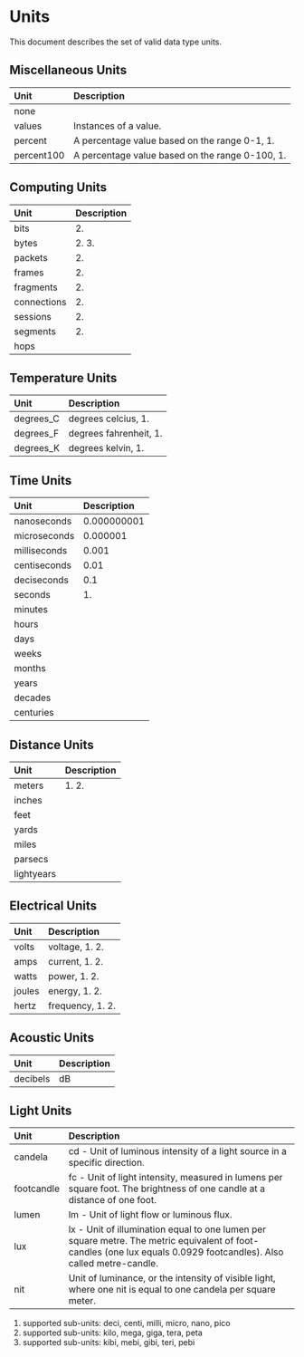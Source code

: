 # Units

This document describes the set of valid data type units.

## Miscellaneous Units

Unit | Description
:---|:---
none |
values | Instances of a value.
percent | A percentage value based on the range 0-1, 1.
percent100 | A percentage value based on the range 0-100, 1.

## Computing Units

Unit | Description
:---|:---
bits | 2.
bytes | 2. 3.
packets | 2.
frames | 2.
fragments | 2.
connections | 2.
sessions | 2.
segments | 2.
hops |

## Temperature Units

Unit | Description
:---|:---
degrees_C | degrees celcius, 1.
degrees_F | degrees fahrenheit, 1.
degrees_K | degrees kelvin, 1.

## Time Units

Unit | Description
:---|:---
nanoseconds | 0.000000001
microseconds | 0.000001
milliseconds | 0.001
centiseconds | 0.01
deciseconds | 0.1
seconds | 1.
minutes |
hours |
days |
weeks |
months |
years |
decades |
centuries |

## Distance Units

Unit | Description
:---|:---
meters | 1. 2.
inches |
feet |
yards |
miles |
parsecs |
lightyears |

## Electrical Units

Unit | Description
:---|:---
volts | voltage, 1. 2.
amps | current, 1. 2.
watts | power, 1. 2.
joules | energy, 1. 2.
hertz | frequency, 1. 2.

## Acoustic Units

Unit | Description
:---|:---
decibels | dB

## Light Units

Unit | Description
:---|:---
candela | cd - Unit of luminous intensity of a light source in a specific direction.
footcandle | fc - Unit of light intensity, measured in lumens per square foot. The brightness of one candle at a distance of one foot.
lumen | lm - Unit of light flow or luminous flux.
lux | lx - Unit of illumination equal to one lumen per square metre. The metric equivalent of foot-candles (one lux equals 0.0929 footcandles). Also called metre-candle.
nit | Unit of luminance, or the intensity of visible light, where one nit is equal to one candela per square meter.

1. supported sub-units: deci, centi, milli, micro, nano, pico
2. supported sub-units: kilo, mega, giga, tera, peta
3. supported sub-units: kibi, mebi, gibi, teri, pebi
